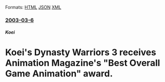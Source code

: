 
Formats: [HTML](/news/2003/03/6/koei-s-dynasty-warriors-3-receives-animation-magazine-s-best-overall-game-animation-award.html)  [JSON](/news/2003/03/6/koei-s-dynasty-warriors-3-receives-animation-magazine-s-best-overall-game-animation-award.json)  [XML](/news/2003/03/6/koei-s-dynasty-warriors-3-receives-animation-magazine-s-best-overall-game-animation-award.xml)  

### [2003-03-6](/news/2003/03/6/index.md)

##### Koei
#  Koei's Dynasty Warriors 3 receives Animation Magazine's "Best Overall Game Animation" award.



